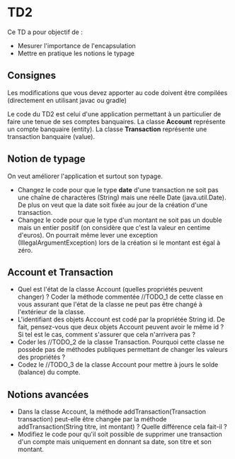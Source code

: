 # TD2
Ce TD a pour objectif de :

* Mesurer l'importance de l'encapsulation
* Mettre en pratique les notions le typage

## Consignes

Les modifications que vous devez apporter au code doivent être compilées (directement en utilisant javac ou gradle)

Le code du TD2 est celui d'une application permettant à un particulier de faire une tenue de ses comptes banquaires. La classe **Account** représente un compte banquaire (entity). La classe **Transaction** représente une transaction banquaire (value).

## Notion de typage

On veut améliorer l'application et surtout son typage.

* Changez le code pour que le type **date** d'une transaction ne soit pas une chaîne de charactères (String) mais une réelle Date (java.util.Date). De plus on veut que la date soit fixée au jour de la création d'une transaction.
* Changez le code pour que le type d'un montant ne soit pas un double mais un entier positif (on considère que c'est la valeur en centime d'euros). On pourrait même lever une exception (IllegalArgumentException) lors de la création si le montant est égal à zéro.

## Account et Transaction

* Quel est l'état de la classe Account (quelles propriétés peuvent changer) ? Coder la méthode commentée //TODO_1 de cette classe en vous assurant que l'état de la classe ne peut pas être changé à l'extérieur de la classe.
* L'identifiant des objets Account est codé par la propriétée String id. De fait, pensez-vous que deux objets Account peuvent avoir le même id ? Si tel est le cas, comment s'assurer que cela n'arrivera pas ?
* Coder les //TODO_2 de la classe Transaction. Pourquoi cette classe ne possède pas de méthodes publiques permettant de changer les valeurs des propriétés ?
* Codez le //TODO_3 de la classe Account pour mettre à jours le solde (balance) du compte.

## Notions avancées

* Dans la classe Account, la méthode addTransaction(Transaction transaction) peut-elle être changée par la méthode addTransaction(String titre, int montant) ? Quelle différence cela fait-il ?
* Modifiez le code pour qu'il soit possible de supprimer une transaction d'un compte mais uniquement en donnant sa date, son titre et son montant.